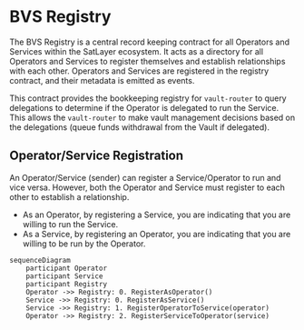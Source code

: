 # BVS Registry

The BVS Registry is a central record keeping contract for all Operators and Services within the SatLayer ecosystem.
It acts as a directory for all Operators and Services to register themselves and establish relationships with each other.
Operators and Services are registered in the registry contract, and their metadata is emitted as events.

This contract provides the bookkeeping registry for `vault-router` to query delegations to determine if the Operator
is delegated to run the Service. This allows the `vault-router` to make vault management decisions based on the
delegations (queue funds withdrawal from the Vault if delegated).

## Operator/Service Registration

An Operator/Service (sender) can register a Service/Operator to run and vice versa.
However, both the Operator and Service must register to each other to establish a relationship.

- As an Operator, by registering a Service, you are indicating that you are willing to run the Service.
- As a Service, by registering an Operator, you are indicating that you are willing to be run by the Operator.

```mermaid
sequenceDiagram
    participant Operator
    participant Service
    participant Registry
    Operator ->> Registry: 0. RegisterAsOperator()
    Service ->> Registry: 0. RegisterAsService()
    Service ->> Registry: 1. RegisterOperatorToService(operator)
    Operator ->> Registry: 2. RegisterServiceToOperator(service)
```
